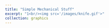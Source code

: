 ```yaml
---
title: "Simple Mechanical Stuff"
excerpt: "1<br/><img src='/images/knife.gif'>"
collection: graphics
---
```

